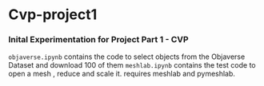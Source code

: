 # Cvp-project1



### Inital Experimentation for Project Part 1 - CVP

`objaverse.ipynb` contains the code to select objects from the Objaverse Dataset and download 100 of them
`meshlab.ipynb`  contains the test code to open a mesh , reduce and scale it. requires meshlab and pymeshlab. 